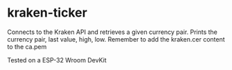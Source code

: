 # kraken-ticker

Connects to the Kraken API and retrieves a given currency pair.
Prints the currency pair, last value, high, low.
Remember to add the kraken.cer content to the ca.pem

Tested on a ESP-32 Wroom DevKit
